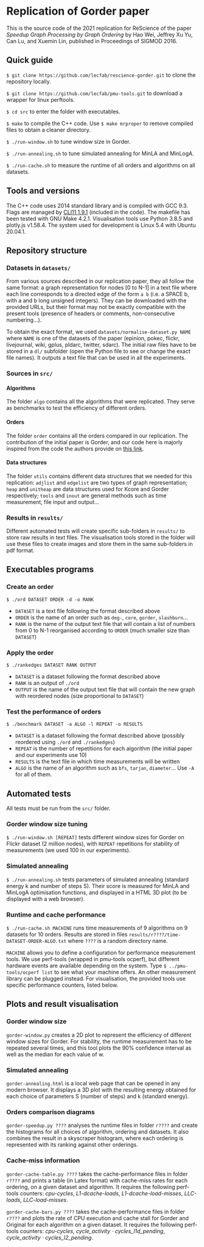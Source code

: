 # Replication of Gorder paper

This is the source code of the 2021 replication for ReScience of the paper _Speedup Graph Processing by Graph Ordering_ by Hao Wei, Jeffrey Xu Yu, Can Lu, and Xuemin Lin, published in Proceedings of SIGMOD 2016.


## Quick guide
`$ git clone https://github.com/lecfab/rescience-gorder.git` to clone the repository locally.

`$ git clone https://github.com/lecfab/pmu-tools.git` to download a wrapper for linux perftools.

`$ cd src` to enter the folder with executables.

`$ make` to compile the C++ code. Use `$ make mrproper` to remove compiled files to obtain a cleaner directory.

`$ ./run-window.sh` to tune window size in Gorder.

`$ ./run-annealing.sh` to tune simulated annealing for MinLA and MinLogA.

`$ ./run-cache.sh` to measure the runtime of all orders and algorithms on all datasets.

## Tools and versions
The C++ code uses 2014 standard library and is compiled with GCC 9.3. Flags are managed by [CLI11 1.9.1](https://github.com/CLIUtils/CLI11) (included in the code). The makefile has been tested with GNU Make 4.2.1. Visualisation tools use Python 3.8.5 and plotly.js v1.58.4. The system used for development is Linux 5.4 with Ubuntu 20.04.1.


## Repository structure
### Datasets in `datasets/`
From various sources described in our replication paper, they all follow the same format: a graph representation for nodes [0 to N-1] in a text file where each line corresponds to a directed edge of the form `a b` (i.e. a SPACE b, with a and b long unsigned integers). They can be downloaded with the provided URLs, but their format may not be exactly compatible with the present tools (presence of headers or comments, non-consecutive numbering...).

To obtain the exact format, we used `datasets/normalise-dataset.py NAME` where `NAME` is one of the datasets of the paper (epinion, pokec, flickr, livejournal, wiki, gplus, pldarc, twitter, sdarc). The initial raw files have to be stored in a `dl/` subfolder (open the Python file to see or change the exact file names). It outputs a text file that can be used in all the experiments.

### Sources in `src/`
#### Algorithms
The folder `algo` contains all the algorithms that were replicated. They serve as benchmarks to test the efficiency of different orders.

#### Orders
The folder `order` contains all the orders compared in our replication. The contribution of the initial paper is Gorder, and our code here is majorly inspired from the code the authors provide on [this link](http://github.com).

#### Data structures
The folder `utils` contains different data structures that we needed for this replication: `adjlist` and `edgelist` are two types of graph representation; `heap` and `unitheap` are data structures used for Kcore and Gorder respectively; `tools` and `inout` are general methods such as time measurement, file input and output...

### Results in `results/`
Different automated tests will create specific sub-folders in `results/` to store raw results in text files. The visualisation tools stored in the folder will use these files to create images and store them in the same sub-folders in pdf format.


## Executables programs

### Create an order
`$ ./ord DATASET ORDER -d -o RANK`

-   `DATASET` is a text file following the format described above
-   `ORDER` is the name of an order such as `deg-`, `core`, `gorder`, `slashburn`...
-   `RANK` is the name of the output text file that will contain a list of numbers from 0 to N-1 reorganised according to `ORDER` (much smaller size than `DATASET`)

### Apply the order
`$ ./rankedges DATASET RANK OUTPUT`

-   `DATASET` is a dataset following the format described above
-   `RANK` is an output of `./ord`
-   `OUTPUT` is the name of the output text file that will contain the new graph with reordered nodes (size proportional to `DATASET`)

### Test the performance of orders
`$ ./benchmark DATASET -a ALGO -l REPEAT -o RESULTS`

-   `DATASET` is a dataset following the format described above (possibly reordered using `./ord` and `./rankedges`)
-   `REPEAT` is the number of repetitions for each algorithm (the initial paper and our experiments use 10)
-   `RESULTS` is the text file in which time measurements will be written
-   `ALGO` is the name of an algorithm such as `bfs`, `tarjan`, `diameter`... Use `-A` for all of them.


## Automated tests
All tests must be run from the `src/` folder.

### Gorder window size tuning
`$ ./run-window.sh [REPEAT]` tests different window sizes for Gorder on Flickr dataset (2 million nodes), with `REPEAT` repetitions for stability of measurements (we used 100 in our experiments).

### Simulated annealing
`$ ./run-annealing.sh` tests parameters of simulated annealing (standard energy k and number of steps S). Their score is measured for MinLA and MinLogA optimisation functions, and displayed in a HTML 3D plot (to be displayed with a web browser).

### Runtime and cache performance
`$ ./run-cache.sh MACHINE` runs time measurements of 9 algorithms on 9 datasets for 10 orders. Results are stored in files `results/r????/time-DATASET-ORDER-ALGO.txt` where `????` is a random directory name.

`MACHINE` allows you to define a configuration for performance measurement tools. We use perf-tools (wrapped in pmu-tools ocperf), but different hardware events are available depending on the system. Type `$ ../pmu-tools/ocperf list` to see what your machine offers. An other measurement library can be plugged instead. For visualisation, the provided tools use specific performance counters, listed below.


## Plots and result visualisation

### Gorder window size
`gorder-window.py` creates a 2D plot to represent the efficiency of different window sizes for Gorder. For stability, the runtime measurement has to be repeated several times, and this tool plots the 90% confidence interval as well as the median for each value of w.

### Simulated annealing
`gorder-annealing.html` is a local web page that can be opened in any modern browser. It displays a 3D plot with the resulting energy obtained for each choice of parameters S (number of steps) and k (standard energy).

### Orders comparison diagrams
`gorder-speedup.py ????` analyses the runtime files in folder `r????` and create the histograms for all choices of algorithm, ordering and datasets. It also combines the result in a skyscraper histogram, where each ordering is represented with its ranking against other orderings.

### Cache-miss information
`gorder-cache-table.py ????` takes the cache-performance files in folder `r????` and prints a table (in Latex format) with cache-miss rates for each ordering, on a given dataset and algorithm. It requires the following perf-tools counters: _cpu-cycles_, _L1-dcache-loads_, _L1-dcache-load-misses_, _LLC-loads_, _LLC-load-misses_.

`gorder-cache-bars.py ????` takes the cache-performance files in folder `r????` and plots the rate of CPU execution and cache stall for Gorder and Original for each algorithm on a given dataset. It requires the following perf-tools counters: _cpu-cycles_, _cycle_activity ⋅ cycles_l1d_pending_, _cycle_activity ⋅ cycles_l2_pending_.
